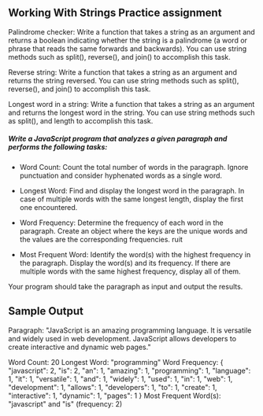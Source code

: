 ## Working With Strings Practice assignment

Palindrome checker: Write a function that takes a string as an argument and returns a boolean indicating whether the string is a palindrome (a word or phrase that reads the same forwards and backwards). You can use string methods such as split(), reverse(), and join() to accomplish this task.

Reverse string: Write a function that takes a string as an argument and returns the string reversed. You can use string methods such as split(), reverse(), and join() to accomplish this task.

Longest word in a string: Write a function that takes a string as an argument and returns the longest word in the string. You can use string methods such as split(), and length to accomplish this task.

##### Write a JavaScript program that analyzes a given paragraph and performs the following tasks:

- Word Count: Count the total number of words in the paragraph. Ignore punctuation and consider hyphenated words as a single word.

- Longest Word: Find and display the longest word in the paragraph. In case of multiple words with the same longest length, display the first one encountered.

- Word Frequency: Determine the frequency of each word in the paragraph. Create an object where the keys are the unique words and the values are the corresponding frequencies.
ruit
- Most Frequent Word: Identify the word(s) with the highest frequency in the paragraph. Display the word(s) and its frequency. If there are multiple words with the same highest frequency, display all of them.

Your program should take the paragraph as input and output the results.

## Sample Output

Paragraph: "JavaScript is an amazing programming language. It is versatile and widely used in web development. JavaScript allows developers to create interactive and dynamic web pages."

Word Count: 20
Longest Word: "programming"
Word Frequency:
{
"javascript": 2,
"is": 2,
"an": 1,
"amazing": 1,
"programming": 1,
"language": 1,
"it": 1,
"versatile": 1,
"and": 1,
"widely": 1,
"used": 1,
"in": 1,
"web": 1,
"development": 1,
"allows": 1,
"developers": 1,
"to": 1,
"create": 1,
"interactive": 1,
"dynamic": 1,
"pages": 1
}
Most Frequent Word(s): "javascript" and "is" (frequency: 2)
